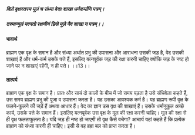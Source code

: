 ##### विप्रो वृक्षस्तस्य मूलं च संध्या वेदाः शाखा धर्मकर्माणि पत्रम्।
##### तस्मान्मूलं यत्नतो रक्षणीयं छिन्ने मूले नैव शाखा न पत्रम्।।

#### भावार्थ

ब्राह्मण एक वृक्ष के समान है और संध्या अर्थात प्रभु की उपासना और आराधना उसकी जड़ है, वेद उसकी शाखाएं हैं और धर्म-कर्म उसके पत्ते हैं, इसलिए यत्नपूर्वक जड़ की रक्षा करनी चाहिए क्योंकि जड़ के नष्ट हो जाने पर न शाखाएं रहेंगी, न ही पत्ते। ।।13।।

#### तात्पर्य

ब्राह्मण एक वृक्ष के समान है। प्रातः और सायं दो कालों के बीच में जो समय पड़ता है उसे संधिवेला कहते हैं, उस समय ब्राह्मण प्रभु की पूजा व उपासना करता है। यह उसका आवश्यक कर्म है। यह ब्राह्मण रूपी वृक्ष के फलने-फूलने की जड़ें हैं अथवा आधार हैं। वेद का ज्ञान उस वृक्ष की शाखाएं हैं। उसके धर्मानुकूल अच्छे कार्य, उसके पत्ते के समान हैं। इसलिए यत्नपूर्वक उस वृक्ष के मूल की रक्षा करनी चाहिए। मूल की रक्षा से ही वृक्ष फलताफूलता है। यदि जड़ ही नष्ट हो जाएगी तो वृक्ष कैसे बचेगा? आचार्य यहां कहते हैं कि प्रत्येक ब्राह्मण को संध्या करनी ही चाहिए। इसी से वह ब्रह्म बल को प्राप्त करता है।
